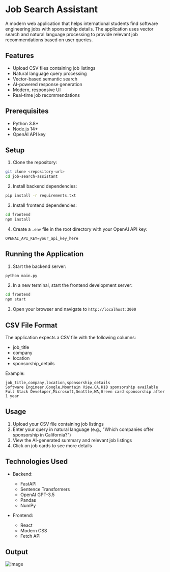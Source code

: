 # Job Search Assistant

A modern web application that helps international students find software engineering jobs with sponsorship details. The application uses vector search and natural language processing to provide relevant job recommendations based on user queries.

## Features

- Upload CSV files containing job listings
- Natural language query processing
- Vector-based semantic search
- AI-powered response generation
- Modern, responsive UI
- Real-time job recommendations

## Prerequisites

- Python 3.8+
- Node.js 14+
- OpenAI API key

## Setup

1. Clone the repository:
```bash
git clone <repository-url>
cd job-search-assistant
```

2. Install backend dependencies:
```bash
pip install -r requirements.txt
```

3. Install frontend dependencies:
```bash
cd frontend
npm install
```

4. Create a `.env` file in the root directory with your OpenAI API key:
```
OPENAI_API_KEY=your_api_key_here
```

## Running the Application

1. Start the backend server:
```bash
python main.py
```

2. In a new terminal, start the frontend development server:
```bash
cd frontend
npm start
```

3. Open your browser and navigate to `http://localhost:3000`

## CSV File Format

The application expects a CSV file with the following columns:
- job_title
- company
- location
- sponsorship_details

Example:
```csv
job_title,company,location,sponsorship_details
Software Engineer,Google,Mountain View,CA,H1B sponsorship available
Full Stack Developer,Microsoft,Seattle,WA,Green card sponsorship after 1 year
```

## Usage

1. Upload your CSV file containing job listings
2. Enter your query in natural language (e.g., "Which companies offer sponsorship in California?")
3. View the AI-generated summary and relevant job listings
4. Click on job cards to see more details

## Technologies Used

- Backend:
  - FastAPI
  - Sentence Transformers
  - OpenAI GPT-3.5
  - Pandas
  - NumPy

- Frontend:
  - React
  - Modern CSS
  - Fetch API

## Output
![image](https://github.com/user-attachments/assets/5cc85e78-4372-4e1f-a691-b7addc166c28)
